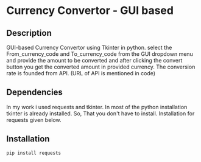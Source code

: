 # Currency Convertor - GUI based

## Description

GUI-based Currency Convertor using Tkinter in python. select the From_currency_code and To_currency_code from the GUI dropdown menu and provide the amount to be converted and after clicking the convert button you get the converted amount in provided currency. The conversion rate is founded from API. (URL of API is mentioned in code)

## Dependencies

In my work i used requests and tkinter. In most of the python installation tkinter is already installed. So, That you don't have to install. Installation for requests given below.

## Installation

```bash
pip install requests
```


